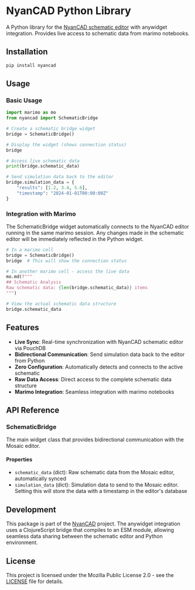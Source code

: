 # NyanCAD Python Library

A Python library for the [NyanCAD schematic editor](https://github.com/NyanCAD/Mosaic) with anywidget integration. Provides live access to schematic data from marimo notebooks.

## Installation

```bash
pip install nyancad
```

## Usage

### Basic Usage

```python
import marimo as mo
from nyancad import SchematicBridge

# Create a schematic bridge widget
bridge = SchematicBridge()

# Display the widget (shows connection status)
bridge

# Access live schematic data
print(bridge.schematic_data)

# Send simulation data back to the editor
bridge.simulation_data = {
    "results": [1.2, 3.4, 5.6],
    "timestamp": "2024-01-01T00:00:00Z"
}
```

### Integration with Marimo

The SchematicBridge widget automatically connects to the NyanCAD editor running in the same marimo session. Any changes made in the schematic editor will be immediately reflected in the Python widget.

```python
# In a marimo cell
bridge = SchematicBridge()
bridge  # This will show the connection status

# In another marimo cell - access the live data
mo.md(f"""
## Schematic Analysis
Raw schematic data: {len(bridge.schematic_data)} items
""")

# View the actual schematic data structure
bridge.schematic_data
```

## Features

- **Live Sync**: Real-time synchronization with NyanCAD schematic editor via PouchDB
- **Bidirectional Communication**: Send simulation data back to the editor from Python
- **Zero Configuration**: Automatically detects and connects to the active schematic
- **Raw Data Access**: Direct access to the complete schematic data structure
- **Marimo Integration**: Seamless integration with marimo notebooks

## API Reference

### SchematicBridge

The main widget class that provides bidirectional communication with the Mosaic editor.

#### Properties

- `schematic_data` (dict): Raw schematic data from the Mosaic editor, automatically synced
- `simulation_data` (dict): Simulation data to send to the Mosaic editor. Setting this will store the data with a timestamp in the editor's database

## Development

This package is part of the [NyanCAD](https://github.com/NyanCAD/Mosaic) project. The anywidget integration uses a ClojureScript bridge that compiles to an ESM module, allowing seamless data sharing between the schematic editor and Python environment.

## License

This project is licensed under the Mozilla Public License 2.0 - see the [LICENSE](../../LICENSE) file for details.
